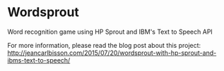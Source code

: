# Wordsprout
Word recognition game using HP Sprout and IBM's Text to Speech API

For more information, please read the blog post about this project:
http://jeancarlbisson.com/2015/07/20/wordsprout-with-hp-sprout-and-ibms-text-to-speech/
